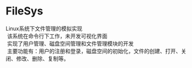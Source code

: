 # FileSys

  Linux系统下文件管理的模拟实现<br />
  该系统在命令行下工作，未开发可视化界面<br />
  实现了用户管理、磁盘空间管理和文件管理模块的开发<br />
  主要功能有：用户的注册和登录，磁盘空间的初始化，文件的创建、打开、关闭、修改、删除、复制等。<br />
